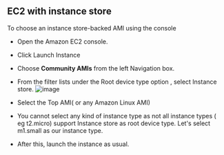 ## EC2 with instance store

To choose an instance store-backed AMI using the console

- Open the Amazon EC2 console.

- Click Launch Instance
- Choose **Community AMIs** from the left Navigation box. 
- From the filter lists under the Root device type option , select Instance store.
![image](https://user-images.githubusercontent.com/22568316/51089787-1c806380-1741-11e9-85ee-786b0d0e8c3e.png)

- Select the Top AMI( or any Amazon Linux AMI)

- You cannot select any kind of instance type as not all instance types ( eg t2.micro) support Instance store as root device type. Let's select m1.small as our instance type. 
- After this, launch the instance as usual.




